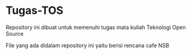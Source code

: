 # Tugas-TOS
Repository ini dibuat untuk memenuhi tugas mata kuliah Teknologi Open Source

File yang ada didalam repository ini yaitu berisi rencana cafe NSB 
